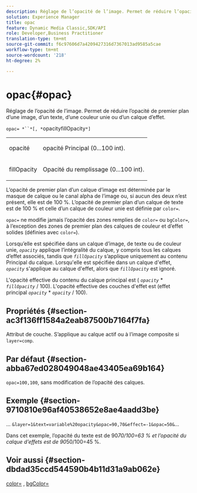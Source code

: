 ```yaml
---
description: Réglage de l’opacité de l’image. Permet de réduire l’opacité de premier plan d’une image, d’un texte, d’une couleur unie ou d’un calque d’effet.
solution: Experience Manager
title: opac
feature: Dynamic Media Classic,SDK/API
role: Developer,Business Practitioner
translation-type: tm+mt
source-git-commit: f6c97606d7a4209427316d7367013ad9585a5cae
workflow-type: tm+mt
source-wordcount: '218'
ht-degree: 2%

---
```



# opac{#opac}

Réglage de l’opacité de l’image. Permet de réduire l’opacité de premier plan d’une image, d’un texte, d’une couleur unie ou d’un calque d’effet.

`opac= *``*[, *`opacityfillOpacity`*]`

<table id="simpletable_DA4B5D86C496480886FADB284AD6047F"> 
 <tr class="strow"> 
  <td class="stentry"> <p><span class="varname"> opacité</span> </p> </td> 
  <td class="stentry"> <p>opacité Principal (0...100 int). </p></td> 
 </tr> 
 <tr class="strow"> 
  <td class="stentry"> <p><span class="varname"> fillOpacity</span> </p></td> 
  <td class="stentry"> <p>Opacité du remplissage (0...100 int). </p></td> 
 </tr> 
</table>

L’opacité de premier plan d’un calque d’image est déterminée par le masque de calque ou le canal alpha de l’image ou, si aucun des deux n’est présent, elle est de 100 %. L’opacité de premier plan d’un calque de texte est de 100 % et celle d’un calque de couleur unie est définie par `color=`.

`opac=` ne modifie jamais l’opacité des zones remplies de  `color=` ou  `bgColor=`, à l’exception des zones de premier plan des calques de couleur et d’effet solides (définies avec  `color=`).

Lorsqu’elle est spécifiée dans un calque d’image, de texte ou de couleur unie, *`opacity`* applique l’intégralité du calque, y compris tous les calques d’effet associés, tandis que *`fillOpacity`* s’applique uniquement au contenu Principal du calque. Lorsqu&#39;elle est spécifiée dans un calque d&#39;effet, *`opacity`* s&#39;applique au calque d&#39;effet, alors que *`fillOpacity`* est ignoré.

L&#39;opacité effective du contenu du calque principal est ( *`opacity`* * *`fillOpacity`* / 100). L&#39;opacité effective des couches d&#39;effet est (effet principal *`opacity`* * *`opacity`* / 100).

## Propriétés {#section-ac3f136ff1584a2eab87500b7164f7fa}

Attribut de couche. S’applique au calque actif ou à l’image composite si `layer=comp`.

## Par défaut {#section-abba67ed028049048ae43405ea69b164}

`opac=100,100`, sans modification de l’opacité des calques.

## Exemple {#section-9710810e96af40538652e8ae4aadd3be}

... `&layer=1&text=variable%20opacity&opac=90,70&effect=-1&opac=50&`...

Dans cet exemple, l’opacité du texte est de 90*70/100=63 % et l’opacité du calque d’effets est de 90*50/100=45 %.

## Voir aussi {#section-dbdad35ccd544590b4b11d31a9ab062e}

[color=](/help/aem-is-ir-api/is-api/http-ref/image-serving-api-ref/c-http-protocol-reference/c-data-types/r-is-http-color.md) ,  [bgColor=](../../../../../is-api/http-ref/image-serving-api-ref/c-http-protocol-reference/c-command-reference/r-bgcolor.md#reference-441371ba4ef54fe781887c5ae448f6ab)
